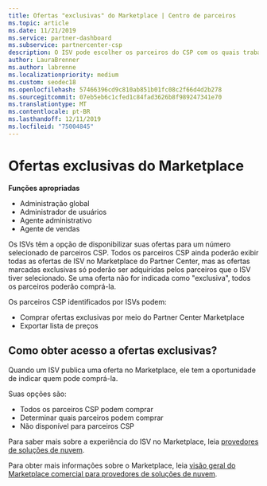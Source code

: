 ```yaml
---
title: Ofertas "exclusivas" do Marketplace | Centro de parceiros
ms.topic: article
ms.date: 11/21/2019
ms.service: partner-dashboard
ms.subservice: partnercenter-csp
description: O ISV pode escolher os parceiros do CSP com os quais trabalhar, tornando suas ofertas exclusivas.
author: LauraBrenner
ms.author: labrenne
ms.localizationpriority: medium
ms.custom: seodec18
ms.openlocfilehash: 57466396cd9c810ab851b01fc08c2f66d4d2b278
ms.sourcegitcommit: 07eb5eb6c1cfed1c84fad3626b8f989247341e70
ms.translationtype: MT
ms.contentlocale: pt-BR
ms.lasthandoff: 12/11/2019
ms.locfileid: "75004845"
---
```

# <a name="marketplace-exclusive-offers"></a>Ofertas exclusivas do Marketplace

**Funções apropriadas**
-   Administração global
-   Administrador de usuários
-   Agente administrativo
-   Agente de vendas

Os ISVs têm a opção de disponibilizar suas ofertas para um número selecionado de parceiros CSP. Todos os parceiros CSP ainda poderão exibir todas as ofertas de ISV no Marketplace do Partner Center, mas as ofertas marcadas exclusivas só poderão ser adquiridas pelos parceiros que o ISV tiver selecionado. Se uma oferta não for indicada como "exclusiva", todos os parceiros poderão comprá-la.

Os parceiros CSP identificados por ISVs podem:

- Comprar ofertas exclusivas por meio do Partner Center Marketplace
- Exportar lista de preços

## <a name="how-do-you-gain-access-to-exclusive-offers"></a>Como obter acesso a ofertas exclusivas?

Quando um ISV publica uma oferta no Marketplace, ele tem a oportunidade de indicar quem pode comprá-la. 

Suas opções são:

- Todos os parceiros CSP podem comprar
- Determinar quais parceiros podem comprar
- Não disponível para parceiros CSP

Para saber mais sobre a experiência do ISV no Marketplace, leia [provedores de soluções de nuvem](https://docs.microsoft.com/azure/marketplace/cloud-solution-providers).

Para obter mais informações sobre o Marketplace, leia [visão geral do Marketplace comercial para provedores de soluções de nuvem](https://docs.microsoft.partner-center/commercial-marketplace-overview.md).
